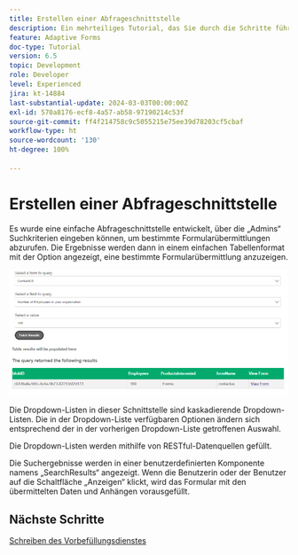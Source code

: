 ```yaml
---
title: Erstellen einer Abfrageschnittstelle
description: Ein mehrteiliges Tutorial, das Sie durch die Schritte führt, die beim Abfragen von im Azure-Portal gespeicherten Formularübermittlungen erforderlich sind.
feature: Adaptive Forms
doc-type: Tutorial
version: 6.5
topic: Development
role: Developer
level: Experienced
jira: kt-14884
last-substantial-update: 2024-03-03T00:00:00Z
exl-id: 570a8176-ecf8-4a57-ab58-97190214c53f
source-git-commit: ff4f214758c9c5055215e75ee39d78203cf5cbaf
workflow-type: ht
source-wordcount: '130'
ht-degree: 100%

---
```


# Erstellen einer Abfrageschnittstelle

Es wurde eine einfache Abfrageschnittstelle entwickelt, über die „Admins“ Suchkriterien eingeben können, um bestimmte Formularübermittlungen abzurufen. Die Ergebnisse werden dann in einem einfachen Tabellenformat mit der Option angezeigt, eine bestimmte Formularübermittlung anzuzeigen.

![query-submissions](assets/query-submissions.png)

Die Dropdown-Listen in dieser Schnittstelle sind kaskadierende Dropdown-Listen. Die in der Dropdown-Liste verfügbaren Optionen ändern sich entsprechend der in der vorherigen Dropdown-Liste getroffenen Auswahl.

Die Dropdown-Listen werden mithilfe von RESTful-Datenquellen gefüllt.

Die Suchergebnisse werden in einer benutzerdefinierten Komponente namens „SearchResults“ angezeigt. Wenn die Benutzerin oder der Benutzer auf die Schaltfläche „Anzeigen“ klickt, wird das Formular mit den übermittelten Daten und Anhängen vorausgefüllt.

## Nächste Schritte

[Schreiben des Vorbefüllungsdienstes](./part4.md)
